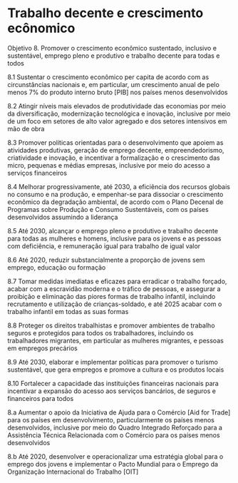 # Trabalho decente e crescimento ecônomico

Objetivo 8. Promover o crescimento econômico sustentado, inclusivo e sustentável, emprego pleno e produtivo e trabalho decente para todas e todos

8.1 Sustentar o crescimento econômico per capita de acordo com as circunstâncias nacionais e, em particular, um crescimento anual de pelo menos 7% do produto interno bruto [PIB] nos países menos desenvolvidos

8.2 Atingir níveis mais elevados de produtividade das economias por meio da diversificação, modernização tecnológica e inovação, inclusive por meio de um foco em setores de alto valor agregado e dos setores intensivos em mão de obra

8.3 Promover políticas orientadas para o desenvolvimento que apoiem as atividades produtivas, geração de emprego decente, empreendedorismo, criatividade e inovação, e incentivar a formalização e o crescimento das micro, pequenas e médias empresas, inclusive por meio do acesso a serviços financeiros

8.4 Melhorar progressivamente, até 2030, a eficiência dos recursos globais no consumo e na produção, e empenhar-se para dissociar o crescimento econômico da degradação ambiental, de acordo com o Plano Decenal de Programas sobre Produção e Consumo Sustentáveis, com os países desenvolvidos assumindo a liderança

8.5 Até 2030, alcançar o emprego pleno e produtivo e trabalho decente para todas as mulheres e homens, inclusive para os jovens e as pessoas com deficiência, e remuneração igual para trabalho de igual valor

8.6 Até 2020, reduzir substancialmente a proporção de jovens sem emprego, educação ou formação

8.7 Tomar medidas imediatas e eficazes para erradicar o trabalho forçado, acabar com a escravidão moderna e o tráfico de pessoas, e assegurar a proibição e eliminação das piores formas de trabalho infantil, incluindo recrutamento e utilização de crianças-soldado, e até 2025 acabar com o trabalho infantil em todas as suas formas

8.8 Proteger os direitos trabalhistas e promover ambientes de trabalho seguros e protegidos para todos os trabalhadores, incluindo os trabalhadores migrantes, em particular as mulheres migrantes, e pessoas em empregos precários

8.9 Até 2030, elaborar e implementar políticas para promover o turismo sustentável, que gera empregos e promove a cultura e os produtos locais

8.10 Fortalecer a capacidade das instituições financeiras nacionais para incentivar a expansão do acesso aos serviços bancários, de seguros e financeiros para todos

8.a Aumentar o apoio da Iniciativa de Ajuda para o Comércio [Aid for Trade] para os países em desenvolvimento, particularmente os países menos desenvolvidos, inclusive por meio do Quadro Integrado Reforçado para a Assistência Técnica Relacionada com o Comércio para os países menos desenvolvidos

8.b Até 2020, desenvolver e operacionalizar uma estratégia global para o emprego dos jovens e implementar o Pacto Mundial para o Emprego da Organização Internacional do Trabalho [OIT]